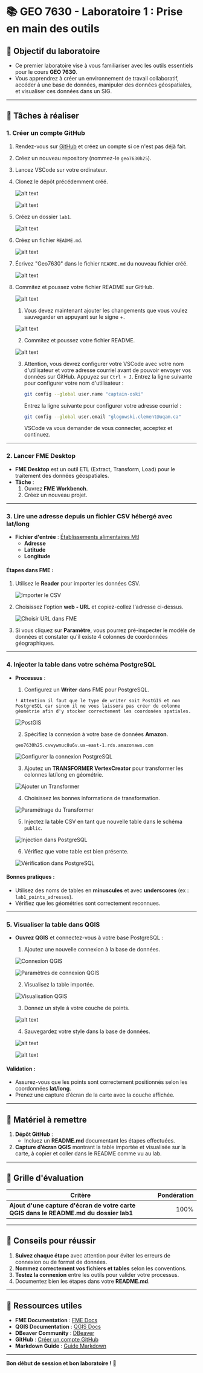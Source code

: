 # 📚 GEO 7630 - Laboratoire 1 : Prise en main des outils

## 🎯 Objectif du laboratoire
- Ce premier laboratoire vise à vous familiariser avec les outils essentiels pour le cours **GEO 7630**. 
- Vous apprendrez à créer un environnement de travail collaboratif, accéder à une base de données, manipuler des données géospatiales, et visualiser ces données dans un SIG.

---

## 📝 Tâches à réaliser

### **1. Créer un compte GitHub**
1. Rendez-vous sur [GitHub](https://github.com/) et créez un compte si ce n'est pas déjà fait.
2. Créez un nouveau repository (nommez-le `geo7630h25`).
3. Lancez VSCode sur votre ordinateur.
4. Clonez le dépôt précédemment créé.

   ![alt text](images/image-13.png)

   ![alt text](images/image-14.png)

5. Créez un dossier `lab1`.

   ![alt text](images/image-15.png)

6. Créez un fichier `README.md`.

   ![alt text](images/image-16.png)

7. Écrivez "Geo7630" dans le fichier `README.md` du nouveau fichier créé.

   ![alt text](images/image-17.png)

8. Commitez et poussez votre fichier README sur GitHub.

   ![alt text](images/image-18.png)

   1. Vous devez maintenant ajouter les changements que vous voulez sauvegarder en appuyant sur le signe +.

   ![alt text](images/image-19.png)

   2. Commitez et poussez votre fichier README.

   ![alt text](images/image-20.png)

   3. Attention, vous devrez configurer votre VSCode avec votre nom d'utilisateur et votre adresse courriel avant de pouvoir envoyer vos données sur GitHub.
      Appuyez sur `Ctrl + J`.
      Entrez la ligne suivante pour configurer votre nom d'utilisateur :
      ```bash
      git config --global user.name "captain-oski"
      ```
      Entrez la ligne suivante pour configurer votre adresse courriel :
      ```bash
      git config --global user.email "glogowski.clement@uqam.ca"
      ```
      VSCode va vous demander de vous connecter, acceptez et continuez.

---

### **2. Lancer FME Desktop**
- **FME Desktop** est un outil ETL (Extract, Transform, Load) pour le traitement des données géospatiales.
- **Tâche** :
  1. Ouvrez **FME Workbench**.
  2. Créez un nouveau projet.

---

### **3. Lire une adresse depuis un fichier CSV hébergé avec lat/long**
- **Fichier d'entrée** : [Établissements alimentaires Mtl](https://donnees.montreal.ca/dataset/c1d65779-d3cb-44e8-af0a-b9f2c5f7766d/resource/28a4957d-732e-48f9-8adb-0624867d9bb0/download/businesses.csv)
  - **Adresse**
  - **Latitude**
  - **Longitude**

#### **Étapes dans FME** :
1. Utilisez le **Reader** pour importer les données CSV.

   ![Importer le CSV](images/image.png)

2. Choisissez l'option **web - URL** et copiez-collez l'adresse ci-dessus.

   ![Choisir URL dans FME](images/image-1.png)

3. Si vous cliquez sur **Paramètre**, vous pourrez pré-inspecter le modèle de données et constater qu'il existe 4 colonnes de coordonnées géographiques.

---

### **4. Injecter la table dans votre schéma PostgreSQL**
- **Processus** :
  1. Configurez un **Writer** dans FME pour PostgreSQL.

  `! Attention il faut que le type de writer soit PostGIS et non PostgreSQL car sinon il ne vous laissera pas créer de colonne géométrie afin d'y stocker correctement les coordonées spatiales.`

  ![PostGIS](image111.png)

  2. Spécifiez la connexion à votre base de données **Amazon**.
  
   `geo7630h25.cvwywmuc8u6v.us-east-1.rds.amazonaws.com`

   ![Configurer la connexion PostgreSQL](images/image-21.png)


  3. Ajoutez un **TRANSFORMER VertexCreator** pour transformer les colonnes lat/long en géométrie.

   ![Ajouter un Transformer](images/image-4.png)

  4. Choisissez les bonnes informations de transformation.

   ![Paramétrage du Transformer](images/image-5.png)

  5. Injectez la table CSV en tant que nouvelle table dans le schéma `public`.

   ![Injection dans PostgreSQL](images/image-3.png)

  6. Vérifiez que votre table est bien présente.

   ![Vérification dans PostgreSQL](images/image-6.png)

#### **Bonnes pratiques** :
- Utilisez des noms de tables en **minuscules** et avec **underscores** (ex : `lab1_points_adresses`).
- Vérifiez que les géométries sont correctement reconnues.

---

### **5. Visualiser la table dans QGIS**
- **Ouvrez QGIS** et connectez-vous à votre base PostgreSQL :
  1. Ajoutez une nouvelle connexion à la base de données.

   ![Connexion QGIS](images/image-7.png)

   ![Paramètres de connexion QGIS](images/image-8.png)

  2. Visualisez la table importée.

   ![Visualisation QGIS](images/image-9.png)

  3. Donnez un style à votre couche de points.

   ![alt text](images/image-10.png)

  4. Sauvegardez votre style dans la base de données.

   ![alt text](images/image-11.png)

   ![alt text](images/image-12.png)

#### **Validation** :
- Assurez-vous que les points sont correctement positionnés selon les coordonnées **lat/long**.
- Prenez une capture d’écran de la carte avec la couche affichée.

---

## 📝 Matériel à remettre
1. **Dépôt GitHub** :
   - Incluez un **README.md** documentant les étapes effectuées.
2. **Capture d’écran QGIS** montrant la table importée et visualisée sur la carte, à copier et coller dans le README comme vu au lab.

---

## 🧾 Grille d'évaluation

| Critère                                      | Pondération   |
|--------------------------------------------|--------------:|
| **Ajout d'une capture d'écran de votre carte QGIS dans le README.md du dossier lab1**          | 100%          |

---

## 🚀 Conseils pour réussir
1. **Suivez chaque étape** avec attention pour éviter les erreurs de connexion ou de format de données.
2. **Nommez correctement vos fichiers et tables** selon les conventions.
3. **Testez la connexion** entre les outils pour valider votre processus.
4. Documentez bien les étapes dans votre **README.md**.

---

## 📂 Ressources utiles
- **FME Documentation** : [FME Docs](https://docs.safe.com/)
- **QGIS Documentation** : [QGIS Docs](https://qgis.org/en/docs/)
- **DBeaver Community** : [DBeaver](https://dbeaver.io/)
- **GitHub** : [Créer un compte GitHub](https://github.com/)
- **Markdown Guide** : [Guide Markdown](https://www.markdownguide.org/)

---

**Bon début de session et bon laboratoire !** 🚀
